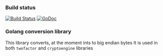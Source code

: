 ### Build status

[![Build Status](https://travis-ci.org/sec51/convert.svg?branch=master)](https://travis-ci.org/sec51/convert)
[![GoDoc](https://godoc.org/github.com/golang/gddo?status.svg)](https://godoc.org/github.com/sec51/convert/)

### Golang conversion library

This library converts, at the moment ints to big endian bytes
It is used in both `twofactor` and `cryptoengine` libraries 